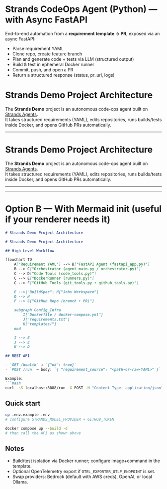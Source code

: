 
# Strands CodeOps Agent (Python) — with Async FastAPI

End-to-end automation from a **requirement template → PR**, exposed via an async FastAPI:

- Parse requirement YAML
- Clone repo, create feature branch
- Plan and generate code + tests via LLM (structured output)
- Build & test in ephemeral Docker runner
- Commit, push, and open a PR
- Return a structured response (status, pr_url, logs)

# Strands Demo Project Architecture

The **Strands Demo** project is an autonomous code-ops agent built on [Strands Agents](https://strandsagents.com/).  
It takes structured requirements (YAML), edits repositories, runs builds/tests inside Docker, and opens GitHub PRs automatically.

---

# Strands Demo Project Architecture

The **Strands Demo** project is an autonomous code-ops agent built on [Strands Agents](https://strandsagents.com/).  
It takes structured requirements (YAML), edits repositories, runs builds/tests inside Docker, and opens GitHub PRs automatically.

---


---

# Option B — With Mermaid init (useful if your renderer needs it)

```markdown
# Strands Demo Project Architecture

# Strands Demo Project Architecture

## High-Level Workflow

flowchart TD
    A["Requirement YAML"] --> B["FastAPI Agent (fastapi_app.py)"]
    B --> C["Orchestrator (agent_main.py / orchestrator.py)"]
    C --> D["Code Tools (code_tools.py)"]
    C --> E["DockerRunner (runners.py)"]
    C --> F["GitHub Tools (git_tools.py + github_tools.py)"]

    E -->|"BuildSpec"| H["Jobs Workspace"]
    D --> H
    F --> G["GitHub Repo (branch + PR)"]

    subgraph Config_Infra
        I["Dockerfile / docker-compose.yml"]
        J["requirements.txt"]
        K["templates/"]
    end

    I --> E
    J --> E
    K --> D

## REST API

- `GET /health` → `{"ok": true}`
- `POST /run` → body: `{ "requirement_source": "<path-or-raw-YAML>" }`

Example:
```bash
curl -sS localhost:8088/run -X POST -H "Content-Type: application/json"       -d '{"requirement_source":"templates/requirement.example.yaml"}' | jq .
```

## Quick start

```bash
cp .env.example .env
# configure STRANDS_MODEL_PROVIDER + GITHUB_TOKEN

docker compose up --build -d
# then call the API as shown above
```

## Notes
- Build/test isolation via Docker runner; configure image+command in the template.
- Optional OpenTelemetry export if `OTEL_EXPORTER_OTLP_ENDPOINT` is set.
- Swap providers: Bedrock (default with AWS creds), OpenAI, or local Ollama.
